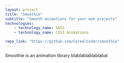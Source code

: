 ```yaml
---
layout: project
title: "Smoothie"
subtitle: "Smooth animations for your web projects"
technologies:
    - technology_name: SASS
    - technology_name: CSS3 Animations

repo_link: "https://github.com/CerealCoder/smoothie"
---
```


Smoothie is an animation library blablablablablabal
